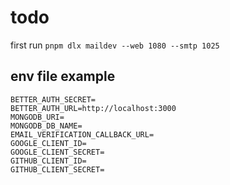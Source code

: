 # todo

first run
`pnpm dlx maildev --web 1080 --smtp 1025`

## env file example

```env
BETTER_AUTH_SECRET=
BETTER_AUTH_URL=http://localhost:3000
MONGODB_URI=
MONGODB_DB_NAME=
EMAIL_VERIFICATION_CALLBACK_URL=
GOOGLE_CLIENT_ID=
GOOGLE_CLIENT_SECRET=
GITHUB_CLIENT_ID=
GITHUB_CLIENT_SECRET=
```

